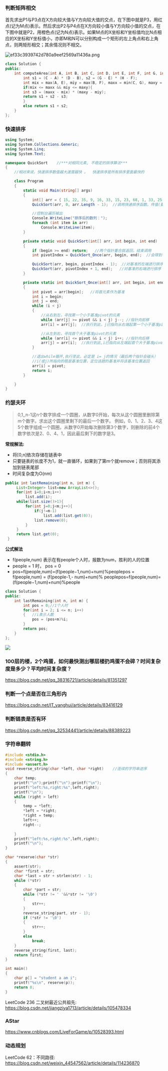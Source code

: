 ### 判断矩阵相交
首先求出P1与P3点在X方向较大值与Y方向较大值的交点，在下图中就是P3，用红点(记为M点)表示。然后求出P2与P4点在X方向较小值与Y方向较小值的交点，在下图中就是P2，用橙色点(记为N点)表示。如果M点的X坐标和Y坐标值均比N点相应的X坐标和Y坐标值小，亦即M和N可以分别构成一个矩形的左上角点和右上角点，则两矩形相交；其余情况则不相交。

![ef33c3939742d780a9eef2569a11436a.png](img/4878_1.png)

``` C++
class Solution {
public:
    int computeArea(int A, int B, int C, int D, int E, int F, int G, int H) {
        int s1 = (C - A) * (D - B), s2 = (G - E) * (H - F);
        int mix = max(A, E), miy = max(B, F), maxx = min(C, G), maxy = min(D, H);
        if(mix <= maxx && miy <= maxy){
        int s3 = (maxx - mix) * (maxy - miy);
        return s1 + s2 - s3;
        }
        else return s1 + s2;
    }
};
```

### 快速排序
``` C#
using System;
using System.Collections.Generic;
using System.Linq;
using System.Text;

namespace QuickSort    //***对相同元素, 不稳定的排序算法***
{
    //相对来说，快速排序数值越大速度越快 。  快速排序是所有排序里面最快的

    class Program
    {
        static void Main(string[] args)
        {
            int[] arr = { 15, 22, 35, 9, 16, 33, 15, 23, 68, 1, 33, 25, 14 }; //待排序数组
            QuickSort(arr, 0, arr.Length - 1);  //调用快速排序函数。传值(要排序数组，基准值位置，数组长度)

            //控制台遍历输出
            Console.WriteLine("排序后的数列：");
            foreach (int item in arr)
                Console.WriteLine(item);
        }

        private static void QuickSort(int[] arr, int begin, int end)
        {
            if (begin >= end) return;   //两个指针重合就返回，结束调用
            int pivotIndex = QuickSort_Once(arr, begin, end);  //会得到一个基准值下标

            QuickSort(arr, begin, pivotIndex - 1);  //对基准的左端进行排序  递归
            QuickSort(arr, pivotIndex + 1, end);   //对基准的右端进行排序  递归
        }

        private static int QuickSort_Once(int[] arr, int begin, int end)
        {
            int pivot = arr[begin];   //将首元素作为基准
            int i = begin;
            int j = end;
            while (i < j)
            {
                //从右到左，寻找第一个小于基准pivot的元素
                while (arr[j] >= pivot && i < j) j--; //指针向前移
                arr[i] = arr[j];  //执行到此，j已指向从右端起第一个小于基准pivot的元素，执行替换

                //从左到右，寻找首个大于基准pivot的元素
                while (arr[i] <= pivot && i < j) i++; //指针向后移
                arr[j] = arr[i];  //执行到此,i已指向从左端起首个大于基准pivot的元素，执行替换
            }

            //退出while循环,执行至此，必定是 i= j的情况（最后两个指针会碰头）
            //i(或j)所指向的既是基准位置，定位该趟的基准并将该基准位置返回
            arr[i] = pivot;
            return i;
        }

    }
}
```

### 约瑟夫环
>0,1,,n-1这n个数字排成一个圆圈，从数字0开始，每次从这个圆圈里删除第m个数字。求出这个圆圈里剩下的最后一个数字。
例如，0、1、2、3、4这5个数字组成一个圆圈，从数字0开始每次删除第3个数字，则删除的前4个数字依次是2、0、4、1，因此最后剩下的数字是3。

**常规解法:**
- 将[0,n]依次存储在链表中
- 只要链表的长度不为1，就一直循环，如果到了第m个就remove；否则将其添加到链表尾部
- 时间复杂度为O(nm)
``` java
public int lastRemaining(int n, int m) {
     List<Integer> list=new ArrayList<>();
     for(int i=0;i<n;i++)
         list.add(i);
     while(list.size()>1){
         for(int j=0;j<m;j++){
             if(j!=m-1)
                 list.add(list.get(0));
             list.remove(0);
         }
     }
     return list.get(0);
 }
```

**公式解法**
- f(people,num) 表示在有people个人时，报数为num，胜利的人的位置
- people = 1 时， pos = 0
- pos=f(people,num)=(f(people−1,num)+num)%peoplepos = f(people,num) = (f(people-1,- num)+num)\% peoplepos=f(people,num)=(f(people−1,num)+num)%people
``` c++
class Solution {
public:
    int lastRemaining(int n, int m) {
        int pos = 0;//1个人时
        for(int i = 2; i <= n; i++)
        {	//i表示人数
        	pos = (pos+m)%i;
        }
        return pos;
    }
};
```
![](img/20200222165849637.png)


### 100层的楼，2个鸡蛋，如何最快测出哪层楼扔鸡蛋不会碎？时间复杂度是多少？平均时间复杂度？
https://blog.csdn.net/qq_38316721/article/details/81351297

### 判断一个点是否在三角形内
https://blog.csdn.net/IT_yanghui/article/details/83416129

### 判断链表是否有环
https://blog.csdn.net/qq_32534441/article/details/88389223

### 字符串翻转


``` c
#include <stdio.h>
#include <string.h>
#include <assert.h>
void reverse_string(char *left, char *right)    //连续的字符串逆序
{	
	char temp;
	printf("\n");printf("\n");printf("\n");
	printf("left:%s,right:%s",left,right);
	printf("\n");
	while (right > left)
	{
		temp = *left;
		*left = *right;
		*right = temp;
		left++;
		right--;
		
	}
	printf("left:%s,right:%s",left,right);
	printf("\n");
}

char *reserve(char *str)
{
	assert(str);
	char *first = str;
	char *last = str + strlen(str) - 1;
	while (*str)
	{
		char *part = str;
		while (*str != ' '&&*str != '\0')
		{
			str++;
		}
		reverse_string(part, str - 1);
		if (*str != '\0')
		{
			str++;
		}
		else
			break;
	}
	reverse_string(first, last);
	return first;
}

int main()
{
	char p[] = "student a am i";
	printf("%s\n", reserve(p));
	return 0;
}

```


LeetCode 236 二叉树最近公共祖先:
https://blog.csdn.net/jiangziya1713/article/details/105478334



### AStar
https://www.cnblogs.com/LiveForGame/p/10528393.html


### 动态规划
LeetCode 62：不同路径:
https://blog.csdn.net/weixin_44547562/article/details/114236870



